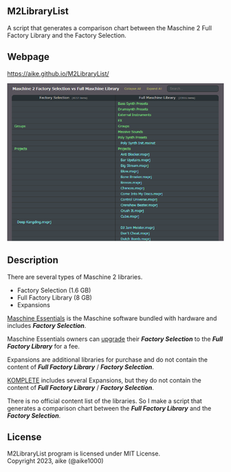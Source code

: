 M2LibraryList
---
A script that generates a comparison chart between the Maschine 2 Full Factory Library and the Factory Selection.

## Webpage
https://aike.github.io/M2LibraryList/

![screenshot](ss.png)

## Description
  
There are several types of Maschine 2 libraries.

- Factory Selection (1.6 GB)
- Full Factory Library (8 GB)
- Expansions
  
[Maschine Essentials](https://www.native-instruments.com/en/products/maschine/maschine-accessories/maschine-essentials/) is the Maschine software bundled with hardware and includes ***Factory Selection***.  
  
Maschine Essentials owners can [upgrade](https://www.native-instruments.com/en/products/maschine/maschine-accessories/upgrade-your-library/) their ***Factory Selection*** to the ***Full Factory Library*** for a fee.  
  
Expansions are additional libraries for purchase and do not contain the content of ***Full Factory Library*** / ***Factory Selection***.  
  
[KOMPLETE](https://www.native-instruments.com/en/products/komplete/bundles/komplete-14-standard/compare/) includes several Expansions, but they do not contain the content of ***Full Factory Library*** / ***Factory Selection***.  
  
There is no official content list of the libraries.
So I make a script that generates a comparison chart between the ***Full Factory Library*** and the ***Factory Selection***.

## License
M2LibraryList program is licensed under MIT License.  
Copyright 2023, aike (@aike1000)  
